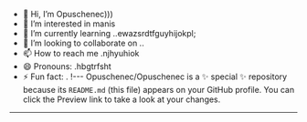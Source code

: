 - 👋 Hi, I’m Opuschenec)))
- 👀 I’m interested in manis
- 🌱 I’m currently learning ..ewazsrdtfguyhijokpl;
- 💞️ I’m looking to collaborate on ..
- 📫 How to reach me .njhyuhiok
- 😄 Pronouns: .hbgtrfsht
- ⚡ Fun fact: .
!---
Opuschenec/Opuschenec is a ✨ special ✨ repository because its `README.md` (this file) appears on your GitHub profile.
You can click the Preview link to take a look at your changes.
---
